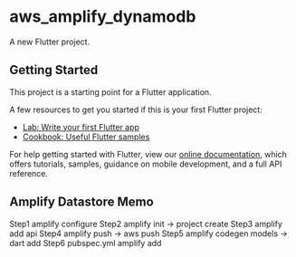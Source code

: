 # aws_amplify_dynamodb

A new Flutter project.

## Getting Started

This project is a starting point for a Flutter application.

A few resources to get you started if this is your first Flutter project:

- [Lab: Write your first Flutter app](https://flutter.dev/docs/get-started/codelab)
- [Cookbook: Useful Flutter samples](https://flutter.dev/docs/cookbook)

For help getting started with Flutter, view our
[online documentation](https://flutter.dev/docs), which offers tutorials,
samples, guidance on mobile development, and a full API reference.

## Amplify Datastore Memo
Step1 amplify configure
Step2 amplify init -> project create
Step3 amplify add api
Step4 amplify push -> aws push
Step5 amplify codegen models -> dart add
Step6 pubspec.yml amplify add